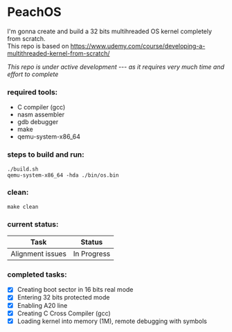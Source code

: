 # PeachOS
I'm gonna create and build a 32 bits multihreaded OS kernel completely from scratch.<br/>
This repo is based on https://www.udemy.com/course/developing-a-multithreaded-kernel-from-scratch/<br/>

*This repo is under active development --- as it requires very much time and effort to complete*

### required tools:
- C compiler (gcc)
- nasm assembler
- gdb debugger
- make
- qemu-system-x86_64

### steps to build and run:
```
./build.sh
qemu-system-x86_64 -hda ./bin/os.bin
```

### clean:
```
make clean
```

### current status:
| Task                              | Status          |
| --------------------------------- | ----------------|
| Alignment issues                  | In Progress     |

### completed tasks:
- [x] Creating boot sector in 16 bits real mode
- [x] Entering 32 bits protected mode
- [x] Enabling A20 line
- [x] Creating C Cross Compiler (gcc)
- [x] Loading kernel into memory (1M), remote debugging with symbols
